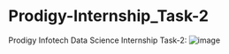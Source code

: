 # Prodigy-Internship_Task-2
Prodigy Infotech Data Science Internship Task-2: 
![image](https://github.com/user-attachments/assets/d26fb36b-0c9c-4ed2-8892-fbde07c68945)

